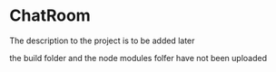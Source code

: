 # ChatRoom

The description to the project is to be added later





the build folder and the node modules folfer have not been uploaded
